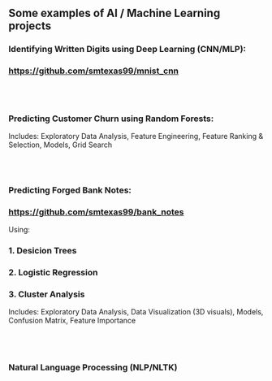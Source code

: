 
## Some examples of AI / Machine Learning projects

### Identifying Written Digits using Deep Learning (CNN/MLP): 
### https://github.com/smtexas99/mnist_cnn

<br></br>
### Predicting Customer Churn using Random Forests: 

Includes: Exploratory Data Analysis, Feature Engineering, Feature Ranking & Selection, Models, Grid Search

<br></br>

### Predicting Forged Bank Notes: 
### https://github.com/smtexas99/bank_notes
Using:
### 1. <b>Desicion Trees</b>
### 2. <b>Logistic Regression</b>
### 3. <b>Cluster Analysis</b>

Includes: Exploratory Data Analysis, Data Visualization (3D visuals), Models, Confusion Matrix, Feature Importance
<br></br>
<br></br>
### Natural Language Processing (NLP/NLTK)

